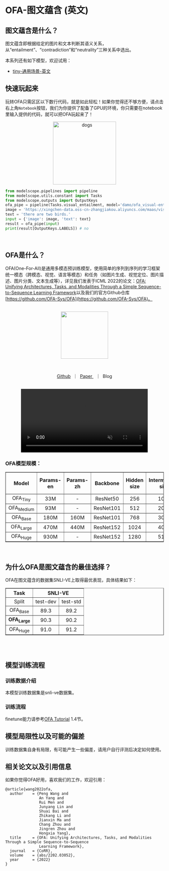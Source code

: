 # OFA-图文蕴含 (英文)
## 图文蕴含是什么？
图文蕴含即根据给定的图片和文本判断其语义关系，从“entailment”、“contradiction”和“neutrality”三种关系中选出。

本系列还有如下模型，欢迎试用：
- [tiny-通用场景-英文](https://modelscope.cn/models/damo/ofa_visual-entailment_snli-ve_distilled_v2_en/summary)

## 快速玩起来
玩转OFA只需区区以下数行代码，就是如此轻松！如果你觉得还不够方便，请点击右上角`Notebook`按钮，我们为你提供了配备了GPU的环境，你只需要在notebook里输入提供的代码，就可以把OFA玩起来了！

<p align="center">
    <img src="resources/visual_entailment.jpg" alt="dogs" width="200" />

```python
from modelscope.pipelines import pipeline
from modelscope.utils.constant import Tasks
from modelscope.outputs import OutputKeys
ofa_pipe = pipeline(Tasks.visual_entailment, model='damo/ofa_visual-entailment_snli-ve_large_en')
image = 'https://xingchen-data.oss-cn-zhangjiakou.aliyuncs.com/maas/visual-entailment/visual_entailment.jpg'
text = 'there are two birds.'
input = {'image': image, 'text': text}
result = ofa_pipe(input)
print(result[OutputKeys.LABELS]) # no
```
<br>

## OFA是什么？
OFA(One-For-All)是通用多模态预训练模型，使用简单的序列到序列的学习框架统一模态（跨模态、视觉、语言等模态）和任务（如图片生成、视觉定位、图片描述、图片分类、文本生成等），详见我们发表于ICML 2022的论文：[OFA: Unifying Architectures, Tasks, and Modalities Through a Simple Sequence-to-Sequence Learning Framework](https://arxiv.org/abs/2202.03052)以及我们的官方Github仓库[https://github.com/OFA-Sys/OFA](https://github.com/OFA-Sys/OFA)。
<br>

<p align="center">
    <br>
    <img src="resources/OFA_logo_tp_path.svg" width="150" />
    <br>
<p>
<br>

<p align="center">
        <a href="https://github.com/OFA-Sys/OFA">Github</a>&nbsp ｜ &nbsp<a href="https://arxiv.org/abs/2202.03052">Paper </a>&nbsp ｜ &nbspBlog
</p>

<p align="center">
    <br>
        <video src="https://xingchen-data.oss-cn-zhangjiakou.aliyuncs.com/maas/resources/modelscope_web/demo.mp4" loop="loop" autoplay="autoplay" muted width="80%"></video>
    <br>
</p>

### OFA模型规模：

<table border="1" width="100%">
    <tr align="center">
        <th>Model</th><th>Params-en</th><th>Params-zh</th><th>Backbone</th><th>Hidden size</th><th>Intermediate size</th><th>Num. of heads</th><th>Enc layers</th><th>Dec layers</th>
    </tr>
    <tr align="center">
        <td>OFA<sub>Tiny</sub></td><td>33M</td><td>-</td><td>ResNet50</td><td>256</td><td>1024</td><td>4</td><td>4</td><td>4</td>
    </tr>
    <tr align="center">
        <td>OFA<sub>Medium</sub></td><td>93M</td><td>-</td><td>ResNet101</td><td>512</td></td><td>2048</td><td>8</td><td>4</td><td>4</td>
    </tr>
    <tr align="center">
        <td>OFA<sub>Base</sub></td><td>180M</td><td>160M</td><td>ResNet101</td><td>768</td></td><td>3072</td><td>12</td><td>6</td><td>6</td>
    </tr>
    <tr align="center">
        <td>OFA<sub>Large</sub></td><td>470M</td><td>440M</td><td>ResNet152</td><td>1024</td></td><td>4096</td><td>16</td><td>12</td><td>12</td>
    </tr>
    <tr align="center">
        <td>OFA<sub>Huge</sub></td><td>930M</td><td>-</td><td>ResNet152</td><td>1280</td></td><td>5120</td><td>16</td><td>24</td><td>12</td>
    </tr>
</table>
<br>


## 为什么OFA是图文蕴含的最佳选择？
OFA在图文蕴含的数据集SNLI-VE上取得最优表现，具体结果如下：

<table border="1" width="100%">
    <tr align="center">
        <th>Task</th><th colspan="2">SNLI-VE</th>
    </tr>
    <tr align="center">
        <td>Split</td><td>test-dev</td><td>test-std</td>
    </tr>
	<tr align="center">
        <td>OFA<sub>Base</sub></td><td>89.3</td><td>89.2</td>
	</tr>
    <tr align="center">
        <td><b>OFA<sub>Large</sub></b></td><td>90.3</td><td>90.2</td>
	</tr>
	<tr align="center">
        <td>OFA<sub>Huge</sub></td><td>91.0</td><td>91.2</td>
	</tr>
</table>
<br><br>

## 模型训练流程

### 训练数据介绍
本模型训练数据集是snli-ve数据集。

### 训练流程
finetune能力请参考[OFA Tutorial](https://modelscope.cn/docs/OFA_Tutorial#1.4%20%E5%A6%82%E4%BD%95%E8%AE%AD%E7%BB%83) 1.4节。

## 模型局限性以及可能的偏差
训练数据集自身有局限，有可能产生一些偏差，请用户自行评测后决定如何使用。

## 相关论文以及引用信息
如果你觉得OFA好用，喜欢我们的工作，欢迎引用：
```
@article{wang2022ofa,
  author    = {Peng Wang and
               An Yang and
               Rui Men and
               Junyang Lin and
               Shuai Bai and
               Zhikang Li and
               Jianxin Ma and
               Chang Zhou and
               Jingren Zhou and
               Hongxia Yang},
  title     = {OFA: Unifying Architectures, Tasks, and Modalities Through a Simple Sequence-to-Sequence
               Learning Framework},
  journal   = {CoRR},
  volume    = {abs/2202.03052},
  year      = {2022}
}